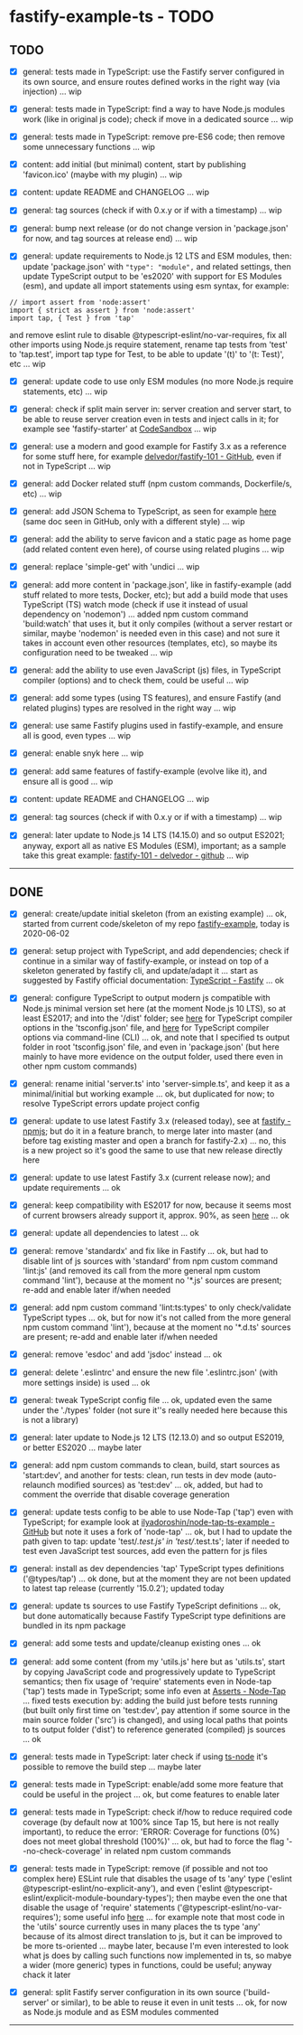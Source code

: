 # fastify-example-ts - TODO

## TODO

* [x] general: tests made in TypeScript: use the Fastify server configured in its own source, and ensure routes defined works in the right way (via injection) ... wip
* [x] general: tests made in TypeScript: find a way to have Node.js modules work (like in original js code); check if move in a dedicated source ... wip
* [x] general: tests made in TypeScript: remove pre-ES6 code; then remove some unnecessary functions ... wip
* [x] content: add initial (but minimal) content, start by publishing 'favicon.ico' (maybe with my plugin) ... wip
* [x] content: update README and CHANGELOG ... wip
* [x] general: tag sources (check if with 0.x.y or if with a timestamp) ... wip

* [x] general: bump next release (or do not change version in 'package.json' for now, and tag sources at release end) ... wip
* [x] general: update requirements to Node.js 12 LTS and ESM modules, then: update 'package.json' with `"type": "module",` and related settings, then update TypeScript output to be 'es2020' with support for ES Modules (esm), and update all import statements using esm syntax, for example:
```
// import assert from 'node:assert'
import { strict as assert } from 'node:assert'
import tap, { Test } from 'tap'
```
and remove eslint rule to disable @typescript-eslint/no-var-requires, fix all other imports using Node.js require statement, rename tap tests from 'test' to 'tap.test', import tap type for Test, to be able to update '(t)' to '(t: Test)', etc ... wip
* [x] general: update code to use only ESM modules (no more Node.js require statements, etc) ... wip
* [x] general: check if split main server in: server creation and server start, to be able to reuse server creation even in tests and inject calls in it; for example see 'fastify-starter' at [CodeSandbox](https://codesandbox.io) ... wip
* [x] general: use a modern and good example for Fastify 3.x as a reference for some stuff here, for example [delvedor/fastify-101 - GitHub](https://github.com/delvedor/fastify-101), even if not in TypeScript ... wip
* [x] general: add Docker related stuff (npm custom commands, Dockerfile/s, etc) ... wip
* [x] general: add JSON Schema to TypeScript, as seen for example [here](https://www.fastify.io/docs/latest/TypeScript/) (same doc seen in GitHub, only with a different style) ... wip
* [x] general: add the ability to serve favicon and a static page as home page (add related content even here), of course using related plugins ... wip
* [x] general: replace 'simple-get' with 'undici ... wip
* [x] general: add more content in 'package.json', like in fastify-example (add stuff related to more tests, Docker, etc); but add a build mode that uses TypeScript (TS) watch mode (check if use it instead of usual dependency on 'nodemon') ... added npm custom command 'build:watch' that uses it, but it only compiles (without a server restart or similar, maybe 'nodemon' is needed even in this case) and not sure it takes in account even other resources (templates, etc), so maybe its configuration need to be tweaked ... wip
* [x] general: add the ability to use even JavaScript (js) files, in TypeScript compiler (options) and to check them, could be useful ... wip
* [x] general: add some types (using TS features), and ensure Fastify (and related plugins) types are resolved in the right way ... wip
* [x] general: use same Fastify plugins used in fastify-example, and ensure all is good, even types ... wip
* [x] general: enable snyk here ... wip
* [x] general: add same features of fastify-example (evolve like it), and ensure all is good ... wip
* [x] content: update README and CHANGELOG ... wip
* [x] general: tag sources (check if with 0.x.y or if with a timestamp) ... wip

* [x] general: later update to Node.js 14 LTS (14.15.0) and so output ES2021; anyway, export all as native ES Modules (ESM), important; as a sample take this great example: [fastify-101 - delvedor - github](https://github.com/delvedor/fastify-101) ... wip


---------------


## DONE

* [x] general: create/update initial skeleton (from an existing example) ... ok, started from current code/skeleton of my repo [fastify-example](https://github.com/smartiniOnGitHub/fastify-example), today is 2020-06-02
* [x] general: setup project with TypeScript, and add dependencies; check if continue in a similar way of fastify-example, or instead on top of a skeleton generated by fastify cli, and update/adapt it ... start as suggested by Fastify official documentation: [TypeScript - Fastify](https://github.com/fastify/fastify/blob/master/docs/TypeScript.md) ... ok
* [x] general: configure TypeScript to output modern js compatible with Node.js minimal version set here (at the moment Node.js 10 LTS), so at least ES2017; and into the '/dist' folder; see [here](https://www.typescriptlang.org/docs/handbook/tsconfig-json.html) for TypeScript compiler options in the 'tsconfig.json' file, and [here](https://www.typescriptlang.org/docs/handbook/compiler-options.html) for TypeScript compiler options via command-line (CLI) ... ok, and note that I specified ts output folder in root 'tsconfig.json' file, and even in 'package.json' (but here mainly to have more evidence on the output folder, used there even in other npm custom commands)
* [x] general: rename initial 'server.ts' into 'server-simple.ts', and keep it as a minimal/initial but working example ... ok, but duplicated for now; to resolve TypeScript errors update project config
* [x] general: update to use latest Fastify 3.x (released today), see at [fastify - npmjs](https://www.npmjs.com/package/fastify); but do it in a feature branch, to merge later into master (and before tag existing master and open a branch for fastify-2.x) ... no, this is a new project so it's good the same to use that new release directly here
* [x] general: update to use latest Fastify 3.x (current release now); and update requirements ... ok
* [x] general: keep compatibility with ES2017 for now, because it seems most of current browsers already support it, approx. 90%, as seen [here](https://web.dev/publish-modern-javascript/) ... ok
* [x] general: update all dependencies to latest ... ok
* [x] general: remove 'standardx' and fix like in Fastify ... ok, but had to disable lint of js sources with 'standard' from npm custom command 'lint:js' (and removed its call from the more general npm custom command 'lint'), because at the moment no '*.js' sources are present; re-add and enable later if/when needed
* [x] general: add npm custom command 'lint:ts:types' to only check/validate TypeScript types ... ok, but for now it's not called from the more general npm custom command 'lint'), because at the moment no '*.d.ts' sources are present; re-add and enable later if/when needed
* [x] general: remove 'esdoc' and add 'jsdoc' instead ... ok
* [x] general: delete '.eslintrc' and ensure the new file '.eslintrc.json' (with more settings inside) is used ... ok
* [x] general: tweak TypeScript config file ... ok, updated even the same under the './types' folder (not sure it''s really needed here because this is not a library)
* [x] general: later update to Node.js 12 LTS (12.13.0) and so output ES2019, or better ES2020 ... maybe later
* [x] general: add npm custom commands to clean, build, start sources as 'start:dev', and another for tests: clean, run tests in dev mode (auto-relaunch modified sources) as 'test:dev' ... ok, added, but had to comment the override that disable coverage generation
* [x] general: update tests config to be able to use Node-Tap ('tap') even with TypeScript; for example look at [ilyadoroshin/node-tap-ts-example - GitHub](https://github.com/ilyadoroshin/node-tap-ts-example) but note it uses a fork of 'node-tap' ... ok, but I had to update the path given to tap: update 'test/*.test.js' in 'test/*.test.ts'; later if needed to test even JavaScript test sources, add even the pattern for js files
* [x] general: install as dev dependencies 'tap' TypeScript types definitions ('@types/tap') ... ok done, but at the moment they are not been updated to latest tap release (currently '15.0.2'); updated today
* [x] general: update ts sources to use Fastify TypeScript definitions ... ok, but done automatically because Fastify TypeScript type definitions are bundled in its npm package
* [x] general: add some tests and update/cleanup existing ones ... ok
* [x] general: add some content (from my 'utils.js' here but as 'utils.ts', start by copying JavaScript code and progressively update to TypeScript semantics; then fix usage of 'require' statements even in Node-tap ('tap') tests made in TypeScript; some info even at [Asserts - Node-Tap](https://node-tap.org/docs/api/asserts/) ... fixed tests execution by: adding the build just before tests running (but built only first time on 'test:dev', pay attention if some source in the main source folder ('src') is changed), and using local paths that points to ts output folder ('dist') to reference generated (compiled) js sources ... ok
* [x] general: tests made in TypeScript: later check if using [ts-node](https://www.npmjs.com/package/ts-node) it's possible to remove the build step ... maybe later
* [x] general: tests made in TypeScript: enable/add some more feature that could be useful in the project ... ok, but come features to enable later
* [x] general: tests made in TypeScript: check if/how to reduce required code coverage (by default now at 100% since Tap 15, but here is not really important), to reduce the error: 'ERROR: Coverage for functions (0%) does not meet global threshold (100%)' ... ok, but had to force the flag '--no-check-coverage' in related npm custom commands
* [x] general: tests made in TypeScript: remove (if possible and not too complex here) ESLint rule that disables the usage of ts 'any' type ('eslint @typescript-eslint/no-explicit-any'), and even ('eslint @typescript-eslint/explicit-module-boundary-types'); then maybe even the one that disable the usage of 'require' statements ('@typescript-eslint/no-var-requires'); some useful info [here](https://www.typescriptlang.org/docs/handbook/migrating-from-javascript.html) ... for example note that most code in the 'utils' source currently uses in many places the ts type 'any' because of its almost direct translation to js, but it can be improved to be more ts-oriented ... maybe later, because I'm even interested to look what js does by calling such functions now implemented in ts, so mabye a wider (more generic) types in functions, could be useful; anyway chack it later
* [x] general: split Fastify server configuration in its own source ('build-server' or similar), to be able to reuse it even in unit tests ... ok, for now as Node.js module and as ESM modules commented


---------------
